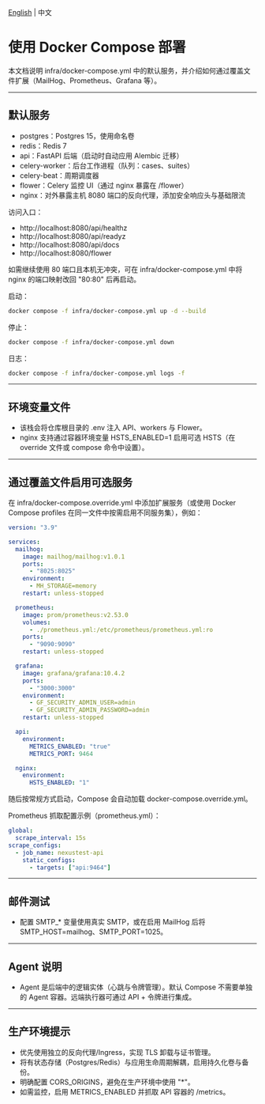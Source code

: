 [English](../../en/deploy/docker-compose.md) | 中文

# 使用 Docker Compose 部署

本文档说明 infra/docker-compose.yml 中的默认服务，并介绍如何通过覆盖文件扩展（MailHog、Prometheus、Grafana 等）。

---

## 默认服务

- postgres：Postgres 15，使用命名卷
- redis：Redis 7
- api：FastAPI 后端（启动时自动应用 Alembic 迁移）
- celery-worker：后台工作进程（队列：cases、suites）
- celery-beat：周期调度器
- flower：Celery 监控 UI（通过 nginx 暴露在 /flower）
- nginx：对外暴露主机 8080 端口的反向代理，添加安全响应头与基础限流

访问入口：
- http://localhost:8080/api/healthz
- http://localhost:8080/api/readyz
- http://localhost:8080/api/docs
- http://localhost:8080/flower

如需继续使用 80 端口且本机无冲突，可在 infra/docker-compose.yml 中将 nginx 的端口映射改回 "80:80" 后再启动。

启动：
```bash
docker compose -f infra/docker-compose.yml up -d --build
```

停止：
```bash
docker compose -f infra/docker-compose.yml down
```

日志：
```bash
docker compose -f infra/docker-compose.yml logs -f
```

---

## 环境变量文件

- 该栈会将仓库根目录的 .env 注入 API、workers 与 Flower。
- nginx 支持通过容器环境变量 HSTS_ENABLED=1 启用可选 HSTS（在 override 文件或 compose 命令中设置）。

---

## 通过覆盖文件启用可选服务

在 infra/docker-compose.override.yml 中添加扩展服务（或使用 Docker Compose profiles 在同一文件中按需启用不同服务集），例如：

```yaml
version: "3.9"

services:
  mailhog:
    image: mailhog/mailhog:v1.0.1
    ports:
      - "8025:8025"
    environment:
      - MH_STORAGE=memory
    restart: unless-stopped

  prometheus:
    image: prom/prometheus:v2.53.0
    volumes:
      - ./prometheus.yml:/etc/prometheus/prometheus.yml:ro
    ports:
      - "9090:9090"
    restart: unless-stopped

  grafana:
    image: grafana/grafana:10.4.2
    ports:
      - "3000:3000"
    environment:
      - GF_SECURITY_ADMIN_USER=admin
      - GF_SECURITY_ADMIN_PASSWORD=admin
    restart: unless-stopped

  api:
    environment:
      METRICS_ENABLED: "true"
      METRICS_PORT: 9464

  nginx:
    environment:
      HSTS_ENABLED: "1"
```

随后按常规方式启动，Compose 会自动加载 docker-compose.override.yml。

Prometheus 抓取配置示例（prometheus.yml）：
```yaml
global:
  scrape_interval: 15s
scrape_configs:
  - job_name: nexustest-api
    static_configs:
      - targets: ["api:9464"]
```

---

## 邮件测试

- 配置 SMTP_* 变量使用真实 SMTP，或在启用 MailHog 后将 SMTP_HOST=mailhog、SMTP_PORT=1025。

---

## Agent 说明

- Agent 是后端中的逻辑实体（心跳与令牌管理）。默认 Compose 不需要单独的 Agent 容器。远端执行器可通过 API + 令牌进行集成。

---

## 生产环境提示

- 优先使用独立的反向代理/Ingress，实现 TLS 卸载与证书管理。
- 将有状态存储（Postgres/Redis）与应用生命周期解耦，启用持久化卷与备份。
- 明确配置 CORS_ORIGINS，避免在生产环境中使用 "*"。
- 如需监控，启用 METRICS_ENABLED 并抓取 API 容器的 /metrics。

